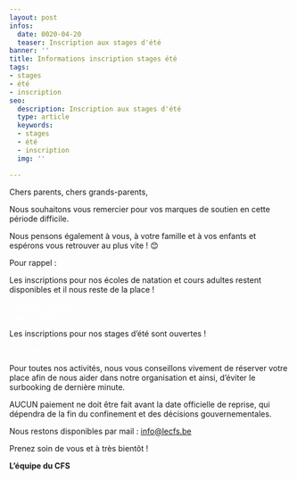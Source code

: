 ```yaml
---
layout: post
infos:
  date: 0020-04-20
  teaser: Inscription aux stages d'été
banner: ''
title: Informations inscription stages été
tags:
- stages
- été
- inscription
seo:
  description: Inscription aux stages d'été
  type: article
  keywords:
  - stages
  - été
  - inscription
  img: ''

---
```

Chers parents, chers grands-parents,

Nous souhaitons vous remercier pour vos marques de soutien en cette période difficile.

Nous pensons également à vous, à votre famille et à vos enfants et espérons vous retrouver au plus vite ! 😊

Pour rappel :

Les inscriptions pour nos écoles de natation et cours adultes restent disponibles et il nous reste de la place !

<div class="row">
	<div class="col-md-6 col-xs-6">
		<a href="https://www.lecfs.be/activites/ecole_de_natation/" class="btn btn-block btn-info-filled" style="margin-top: 15px; margin-bottom: 15px; color: #fff !important;">Ecole de Natation</a>
	</div>
	<div class="col-md-6 col-xs-6">
		<a href="https://www.lecfs.be/activites/cours_adultes/" class="btn btn-block btn-info-filled" style="margin-top: 15px; margin-bottom: 15px; color: #fff !important;">Cours adultes</a>
	</div>
</div>



Les inscriptions pour nos stages d’été sont ouvertes ! 



<div class="row">
	<div class="col-md-6 col-xs-6">
		<a href="https://www12.iclub.be/myiclub3_CFS_register.asp?ClubID=559&Categorie=4&Province=Brabant&Groupe=1&_ga=2.33828643.368929687.1587378070-1729421294.1539351770" class="btn btn-block btn-info-filled" style="margin-top: 15px; color: #fff !important; margin-bottom: 20px;" target="_blank">Inscription</a>
	</div>
</div>



Pour toutes nos activités, nous vous conseillons vivement de réserver votre place afin de nous aider dans notre organisation et ainsi, d’éviter le surbooking de dernière minute.

<div class="massage-box alert-danger">
  <strong>
    <i class="fa fa-exclamation-triangle"></i>
  </strong>
  <p>AUCUN paiement ne doit être fait avant la date officielle de reprise, qui dépendra de la fin du confinement et des décisions gouvernementales.</p>
</div>

 

Nous restons disponibles par mail : <a href="mailto:info@lecfs.be">info@lecfs.be</a>

Prenez soin de vous et à très bientôt !

**L’équipe du CFS**